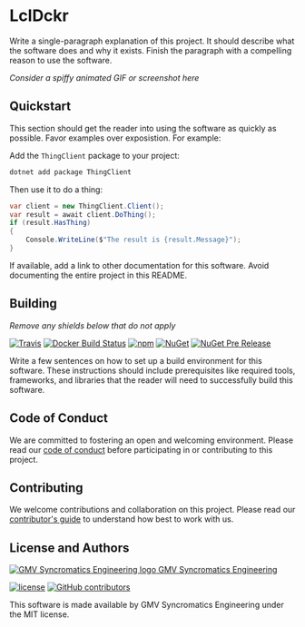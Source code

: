 # LclDckr

Write a single-paragraph explanation of this project. It should describe what the software does and why it exists. Finish the paragraph with a compelling reason to use the software.

_Consider a spiffy animated GIF or screenshot here_

## Quickstart

This section should get the reader into using the software as quickly as possible. Favor examples over exposistion. For example:

Add the `ThingClient` package to your project:

```bash
dotnet add package ThingClient
```

Then use it to do a thing:

```csharp
var client = new ThingClient.Client();
var result = await client.DoThing();
if (result.HasThing)
{
    Console.WriteLine($"The result is {result.Message}");
}
```

If available, add a link to other documentation for this software. Avoid documenting the entire project in this README.

## Building

_Remove any shields below that do not apply_

[![Travis](https://img.shields.io/travis/syncromatics/LclDckr.svg)](https://travis-ci.org/syncromatics/LclDckr)
[![Docker Build Status](https://img.shields.io/docker/build//.svg)](https://hub.docker.com/r///)
[![npm](https://img.shields.io/npm/v/.svg)](https://www.npmjs.com/package/)
[![NuGet](https://img.shields.io/nuget/v/LclDckr.svg)](https://www.nuget.org/packages/LclDckr/)
[![NuGet Pre Release](https://img.shields.io/nuget/vpre/LclDckr.svg)](https://www.nuget.org/packages/LclDckr/)

Write a few sentences on how to set up a build environment for this software. These instructions should include prerequisites like required tools, frameworks, and libraries that the reader will need to successfully build this software.

## Code of Conduct

We are committed to fostering an open and welcoming environment. Please read our [code of conduct](CODE_OF_CONDUCT.md) before participating in or contributing to this project.

## Contributing

We welcome contributions and collaboration on this project. Please read our [contributor's guide](CONTRIBUTING.md) to understand how best to work with us.

## License and Authors

[![GMV Syncromatics Engineering logo](https://secure.gravatar.com/avatar/645145afc5c0bc24ba24c3d86228ad39?size=16) GMV Syncromatics Engineering](https://github.com/syncromatics)

[![license](https://img.shields.io/github/license/syncromatics/LclDckr.svg)](https://github.com/syncromatics/LclDckr/blob/master/LICENSE)
[![GitHub contributors](https://img.shields.io/github/contributors/syncromatics/LclDckr.svg)](https://github.com/syncromatics/LclDckr/graphs/contributors)

This software is made available by GMV Syncromatics Engineering under the MIT license.